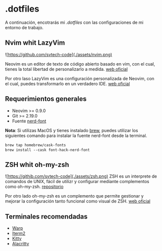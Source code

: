 # .dotfiles

A continuación, encotrarás mi *.dotfiles* con las configuraciones de mi entorno de trabajo.

## Nvim whit LazyVim

![https://github.com/svtech-code](./assets/nvim.png)

Neovim es un editor de texto de código abierto basado en vim, con el cual, tienes la total libertad de personalizarlo a medida.
[web oficial](https://neovim.io)

Por otro laso LazyVim es una configuración personalizada de Neovim, con el cual, puedes transformarlo en un verdadero IDE.
[web oficial](https://www.lazyvim.org)

## Requerimientos generales

- Neovim >= 0.9.0
- Git >= 2.19.0
- Fuente [nerd-font](https://www.nerdfonts.com)

**Nota**: Si utilizas MacOS y tienes instalado [brew](https://brew.sh), puedes utilizar los siguientes comando para instalar la fuente nerd-font desde la terminal.

```
brew tap homebrew/cask-fonts
brew install --cask font-hack-nerd-font
```

## ZSH whit oh-my-zsh

![https://githib.com/svtech-code](./assets/zsh.png)
ZSH es un interprete de comandos de UNIX, fácil de utilizr y configurar mediante complementos como oh-my-zsh.
[repositorio](https://github.com/ohmyzsh/ohmyzsh/wiki/Installing-ZSH)

Por otro lado oh-my-zsh es un complemento que permite gestionar y mejorar la configuración tanto funcional como visual de ZSH.
[web oficial](https://ohmyz.sh)

## Terminales recomendadas

- [Warp](https://www.warp.dev)
- [Iterm2](https://iterm2.com)
- [Kitty](https://sw.kovidgoyal.net/kitty/binary/)
- [Alacritty](https://alacritty.org)
